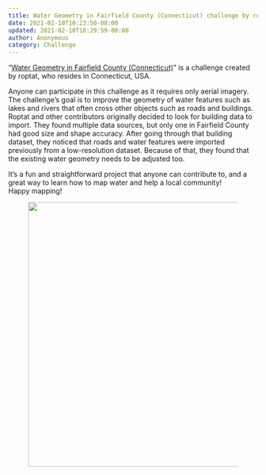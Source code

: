 ```yaml
---
title: Water Geometry in Fairfield County (Connecticut) challenge by roptat
date: 2021-02-10T10:23:50-08:00
updated: 2021-02-10T10:29:59-08:00
author: Anonymous
category: Challenge
---
```


“[Water Geometry in Fairfield County
(Connecticut)](https://maproulette.org/browse/challenges/14274)” is a
challenge created by roptat, who resides in Connecticut, USA.

Anyone can participate in this challenge as it requires only aerial
imagery. The challenge’s goal is to improve the geometry of water
features such as lakes and rivers that often cross other objects such as
roads and buildings. Roptat and other contributors originally decided to
look for building data to import. They found multiple data sources, but
only one in Fairfield County had good size and shape accuracy. After
going through that building dataset, they noticed that roads and water
features were imported previously from a low-resolution dataset. Because
of that, they found that the existing water geometry needs to be
adjusted too.

It’s a fun and straightforward project that anyone can contribute to,
and a great way to learn how to map water and help a local community!  
Happy mapping!

<figure class="wp-block-image size-large">
<img
src="https://blog.maproulette.org/wp-content/uploads/2021/02/Screen-Shot-2021-02-10-at-10.26.36-AM-1024x534.png"
class="wp-image-65" data-fetchpriority="high"
srcset="https://blog.maproulette.org/wp-content/uploads/2021/02/Screen-Shot-2021-02-10-at-10.26.36-AM-1024x534.png 1024w, https://blog.maproulette.org/wp-content/uploads/2021/02/Screen-Shot-2021-02-10-at-10.26.36-AM-300x156.png 300w, https://blog.maproulette.org/wp-content/uploads/2021/02/Screen-Shot-2021-02-10-at-10.26.36-AM-768x400.png 768w, https://blog.maproulette.org/wp-content/uploads/2021/02/Screen-Shot-2021-02-10-at-10.26.36-AM-1536x800.png 1536w, https://blog.maproulette.org/wp-content/uploads/2021/02/Screen-Shot-2021-02-10-at-10.26.36-AM-2048x1067.png 2048w, https://blog.maproulette.org/wp-content/uploads/2021/02/Screen-Shot-2021-02-10-at-10.26.36-AM-750x391.png 750w"
sizes="(max-width: 1024px) 100vw, 1024px" decoding="async" width="1024"
height="534" />
</figure>
